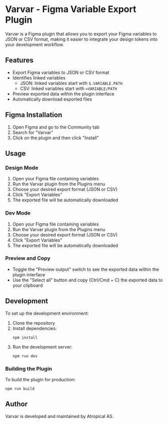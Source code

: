 # Varvar - Figma Variable Export Plugin

Varvar is a Figma plugin that allows you to export your Figma variables to JSON or CSV format, making it easier to integrate your design tokens into your development workflow.

## Features

- Export Figma variables to JSON or CSV format
- Identifies linked variables
   - JSON: linked variables start with `$.VARIABLE.PATH`
   - CSV: linked variables start with `=VARIABLE/PATH`
- Preview exported data within the plugin interface
- Automatically download exported files

## Figma Installation

1. Open Figma and go to the Community tab
2. Search for "Varvar"
3. Click on the plugin and then click "Install"

## Usage
### Design Mode
1. Open your Figma file containing variables
2. Run the Varvar plugin from the Plugins menu
3. Choose your desired export format (JSON or CSV)
4. Click "Export Variables"
5. The exported file will be automatically downloaded

### Dev Mode
1. Open your Figma file containing variables
2. Run the Varvar plugin from the Plugins menu
3. Choose your desired export format (JSON or CSV)
4. Click "Export Variables"
5. The exported file will be automatically downloaded

### Preview and Copy

- Toggle the "Preview output" switch to see the exported data within the plugin interface
- Use the "Select all" button and copy (Ctrl/Cmd + C) the exported data to your clipboard

## Development

To set up the development environment:

1. Clone the repository
2. Install dependencies:
   ```
   npm install
   ```
3. Run the development server:
   ```
   npm run dev
   ```

### Building the Plugin

To build the plugin for production:
```
npm run build
```
## Author
Varvar is developed and maintained by Atropical AS.
